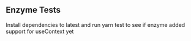 ## Enzyme Tests

Install dependencies to latest and run yarn test to see if enzyme added support for useContext yet
